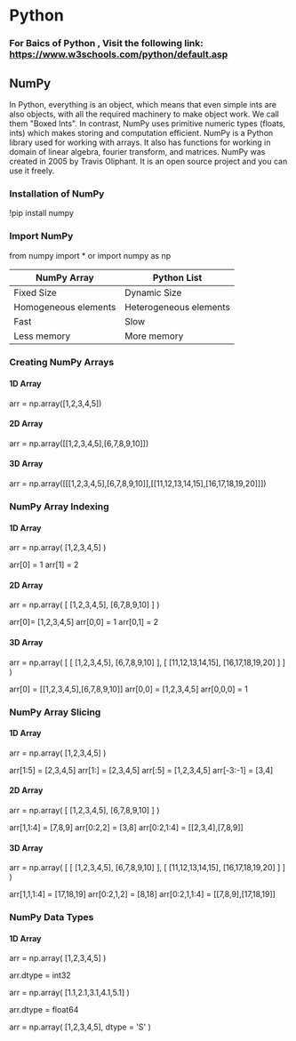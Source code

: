 # Python

### For Baics of Python , Visit the following link: https://www.w3schools.com/python/default.asp

## NumPy

In Python, everything is an object, which means that even simple ints are also objects, with all the required machinery to make object work. We call them "Boxed Ints". In contrast, NumPy uses primitive numeric types (floats, ints) which makes storing and computation efficient. NumPy is a Python library used for working with arrays. It also has functions for working in domain of linear algebra, fourier transform, and matrices. 
NumPy was created in 2005 by Travis Oliphant. It is an open source project and you can use it freely. 

### Installation of NumPy

!pip install numpy

### Import NumPy

from numpy import *
or 
import numpy as np

| NumPy Array | Python List |
| --- | --- |
| Fixed Size | Dynamic Size |
| Homogeneous elements | Heterogeneous elements |
| Fast | Slow |
| Less memory | More memory |

### Creating NumPy Arrays

#### 1D Array

arr = np.array([1,2,3,4,5])

#### 2D Array

arr = np.array([[1,2,3,4,5],[6,7,8,9,10]])

#### 3D Array

arr = np.array([[[1,2,3,4,5],[6,7,8,9,10]],[[11,12,13,14,15],[16,17,18,19,20]]])


### NumPy Array Indexing

#### 1D Array

arr = np.array(
        [1,2,3,4,5]
    )

arr[0] = 1
arr[1] = 2

#### 2D Array

arr = np.array(
        [
            [1,2,3,4,5],
            [6,7,8,9,10]
        ]
    )

arr[0]= [1,2,3,4,5]
arr[0,0] = 1
arr[0,1] = 2

#### 3D Array

arr = np.array(
        [
            [
                [1,2,3,4,5],
                [6,7,8,9,10]
            ],
            [
                [11,12,13,14,15],
                [16,17,18,19,20]
            ]
        ]
    )

arr[0] = [[1,2,3,4,5],[6,7,8,9,10]]
arr[0,0] = [1,2,3,4,5]
arr[0,0,0] = 1

### NumPy Array Slicing

#### 1D Array

arr = np.array(
        [1,2,3,4,5]
    )

arr[1:5] = [2,3,4,5]
arr[1:] = [2,3,4,5]
arr[:5] = [1,2,3,4,5]
arr[-3:-1] = [3,4]

#### 2D Array

arr = np.array(
        [
            [1,2,3,4,5],
            [6,7,8,9,10]
        ]
    )

arr[1,1:4] = [7,8,9]
arr[0:2,2] = [3,8]
arr[0:2,1:4] = [[2,3,4],[7,8,9]]

#### 3D Array

arr = np.array(
        [
            [
                [1,2,3,4,5],
                [6,7,8,9,10]
            ],
            [
                [11,12,13,14,15],
                [16,17,18,19,20]
            ]
        ]
    )

arr[1,1,1:4] = [17,18,19]
arr[0:2,1,2] = [8,18]
arr[0:2,1,1:4] = [[7,8,9],[17,18,19]]

### NumPy Data Types

#### 1D Array

arr = np.array(
        [1,2,3,4,5]
    )

arr.dtype = int32

arr = np.array(
        [1.1,2.1,3.1,4.1,5.1]
    )

arr.dtype = float64

arr = np.array(
        [1,2,3,4,5],
        dtype = 'S'
    )
